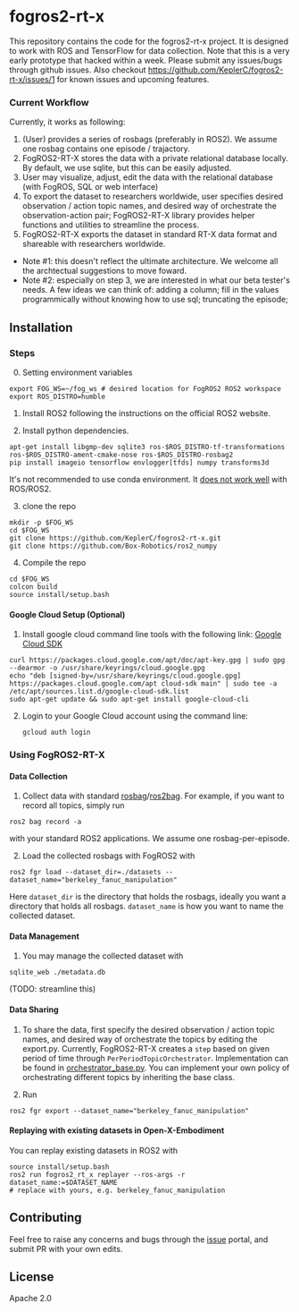 
# fogros2-rt-x

This repository contains the code for the fogros2-rt-x project. It is designed to work with ROS and TensorFlow for data collection. Note that this is a very early prototype that hacked within a week. Please submit any issues/bugs through github issues. Also checkout https://github.com/KeplerC/fogros2-rt-x/issues/1 for known issues and upcoming features. 

### Current Workflow 
Currently, it works as following:
1. (User) provides a series of rosbags (preferably in ROS2). We assume one rosbag contains one episode / trajactory. 
2. FogROS2-RT-X stores the data with a private relational database locally. By default, we use sqlite, but this can be easily adjusted. 
3. User may visualize, adjust, edit the data with the relational database (with FogROS, SQL or web interface)
4. To export the dataset to researchers worldwide, user specifies desired observation / action topic names, and desired way of orchestrate the 
 observation-action pair; FogROS2-RT-X library provides helper functions and utilities to streamline the process. 
5. FogROS2-RT-X exports the dataset in standard RT-X data format and shareable with researchers worldwide. 

* Note #1: this doesn't reflect the ultimate architecture. We welcome all the archtectual suggestions to move foward. 
* Note #2: especially on step 3, we are interested in what our beta tester's needs. A few ideas we can think of: adding a column; fill in the values programmically without knowing how to use sql; truncating the episode; 

## Installation 
### Steps
0. Setting environment variables
```
export FOG_WS=~/fog_ws # desired location for FogROS2 ROS2 workspace
export ROS_DISTRO=humble
```
1. Install ROS2 following the instructions on the official ROS2 website.

2. Install python dependencies.
```
apt-get install libgmp-dev sqlite3 ros-$ROS_DISTRO-tf-transformations ros-$ROS_DISTRO-ament-cmake-nose ros-$ROS_DISTRO-rosbag2
pip install imageio tensorflow envlogger[tfds] numpy transforms3d
```
It's not recommended to use conda environment. It [does not work well](https://docs.ros.org/en/foxy/How-To-Guides/Using-Python-Packages.html) with ROS/ROS2.

3. clone the repo
```
mkdir -p $FOG_WS
cd $FOG_WS
git clone https://github.com/KeplerC/fogros2-rt-x.git
git clone https://github.com/Box-Robotics/ros2_numpy
```

4. Compile the repo
```
cd $FOG_WS
colcon build
source install/setup.bash
```

#### Google Cloud Setup (Optional)

1. Install google cloud command line tools with the following link: [Google Cloud SDK](https://cloud.google.com/sdk/docs/install#deb)
```
curl https://packages.cloud.google.com/apt/doc/apt-key.gpg | sudo gpg --dearmor -o /usr/share/keyrings/cloud.google.gpg
echo "deb [signed-by=/usr/share/keyrings/cloud.google.gpg] https://packages.cloud.google.com/apt cloud-sdk main" | sudo tee -a /etc/apt/sources.list.d/google-cloud-sdk.list
sudo apt-get update && sudo apt-get install google-cloud-cli
```
2. Login to your Google Cloud account using the command line:
    ```
    gcloud auth login
    ```


### Using FogROS2-RT-X 

#### Data Collection 

1. Collect data with standard [rosbag](https://wiki.ros.org/rosbag)/[ros2bag](https://github.com/ros2/rosbag2). For example, if you want to record all topics, simply run 
```
ros2 bag record -a
```
with your standard ROS2 applications. We assume one rosbag-per-episode.

2. Load the collected rosbags with FogROS2 with 
```
ros2 fgr load --dataset_dir=./datasets --dataset_name="berkeley_fanuc_manipulation"
```
Here `dataset_dir` is the directory that holds the rosbags, ideally you want a directory that holds all rosbags. `dataset_name` is how you want to name the collected dataset. 

#### Data Management 
1. You may manage the collected dataset with 
```
sqlite_web ./metadata.db
```
(TODO: streamline this)

#### Data Sharing 
1. To share the data,  first specify the desired observation / action topic names, and desired way of orchestrate the topics by editing the export.py. Currently, FogROS2-RT-X creates a `step` based on given period of time through `PerPeriodTopicOrchestrator`. 
Implementation can be found in [orchestrator_base.py](./fogros2-rt-x/fogros2_rt_x/plugins/orchestrator_base.py). 
You can implement your own policy of orchestrating different topics by inheriting the base class. 


2. Run 
```
ros2 fgr export --dataset_name="berkeley_fanuc_manipulation"
```

#### Replaying with existing datasets in Open-X-Embodiment
You can replay existing datasets in ROS2 with 
```
source install/setup.bash
ros2 run fogros2_rt_x replayer --ros-args -r dataset_name:=$DATASET_NAME 
# replace with yours, e.g. berkeley_fanuc_manipulation
```

## Contributing

Feel free to raise any concerns and bugs through the [issue](https://github.com/KeplerC/fogros2-rt-x/issues) portal, and submit PR with your own edits. 

## License

Apache 2.0
